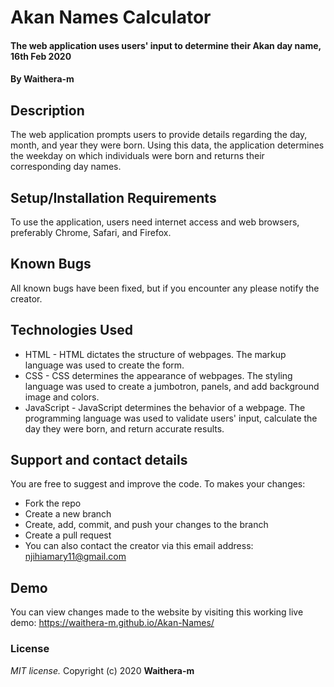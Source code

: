 # Akan Names Calculator
#### The web application uses users' input to determine their Akan day name, 16th Feb 2020
#### By **Waithera-m**
## Description
The web application prompts users to provide details regarding the day, month, and year they were born. Using this data, the application determines the weekday on which individuals were born and returns their corresponding day names. 
## Setup/Installation Requirements
To use the application, users need internet access and web browsers, preferably  Chrome, Safari, and Firefox.
## Known Bugs
All known bugs have been fixed, but if you encounter any please notify the creator.
## Technologies Used
* HTML - HTML dictates the structure of webpages. The markup language was used to create the form.
* CSS - CSS determines the appearance of webpages. The styling language was used to create a jumbotron, panels, and add background image and colors.
* JavaScript - JavaScript determines the behavior of a webpage. The programming language was used to validate users' input, calculate the day they were born, and return accurate results.
## Support and contact details
You are free to suggest and improve the code. To makes your changes:
* Fork the repo
* Create a new branch
* Create, add, commit, and push your changes to the branch
* Create a pull request
* You can also contact the creator via this email address: njihiamary11@gmail.com
## Demo
You can view changes made to the website by visiting this working live demo: https://waithera-m.github.io/Akan-Names/
### License
*MIT license.*
Copyright (c) 2020 **Waithera-m**